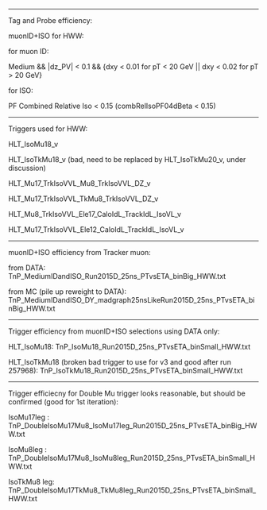 *****************************
Tag and Probe efficiency:

muonID+ISO for HWW:

for muon ID:

Medium && |dz_PV| < 0.1 && {dxy < 0.01 for pT < 20 GeV || dxy < 0.02 for pT > 20 GeV}

for ISO:

PF Combined Relative Iso < 0.15 (combRelIsoPF04dBeta < 0.15)

*****************************
Triggers used for HWW:

HLT_IsoMu18_v

HLT_IsoTkMu18_v (bad, need to be replaced by HLT_IsoTkMu20_v, under discussion)

HLT_Mu17_TrkIsoVVL_Mu8_TrkIsoVVL_DZ_v

HLT_Mu17_TrkIsoVVL_TkMu8_TrkIsoVVL_DZ_v

HLT_Mu8_TrkIsoVVL_Ele17_CaloIdL_TrackIdL_IsoVL_v

HLT_Mu17_TrkIsoVVL_Ele12_CaloIdL_TrackIdL_IsoVL_v

*****************************
muonID+ISO efficiency from Tracker muon:


from DATA: TnP_MediumIDandISO_Run2015D_25ns_PTvsETA_binBig_HWW.txt

from MC (pile up reweight to DATA): TnP_MediumIDandISO_DY_madgraph25nsLikeRun2015D_25ns_PTvsETA_binBig_HWW.txt

*****************************
Trigger efficiency from muonID+ISO selections using DATA only:

HLT_IsoMu18: TnP_IsoMu18_Run2015D_25ns_PTvsETA_binSmall_HWW.txt

HLT_IsoTkMu18 (broken bad trigger to use for v3 and good after run 257968): TnP_IsoTkMu18_Run2015D_25ns_PTvsETA_binSmall_HWW.txt

*****************************
Trigger efficiecny for Double Mu trigger looks reasonable, but should be confirmed (good for 1st iteration):

IsoMu17leg  : TnP_DoubleIsoMu17Mu8_IsoMu17leg_Run2015D_25ns_PTvsETA_binBig_HWW.txt

IsoMu8leg   : TnP_DoubleIsoMu17Mu8_IsoMu8leg_Run2015D_25ns_PTvsETA_binSmall_HWW.txt

IsoTkMu8 leg: TnP_DoubleIsoMu17TkMu8_TkMu8leg_Run2015D_25ns_PTvsETA_binSmall_HWW.txt
